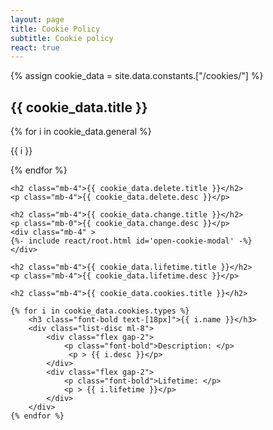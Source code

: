 ```yaml
---
layout: page
title: Cookie Policy
subtitle: Cookie policy
react: true
---
```


{% assign cookie_data = site.data.constants.["/cookies/"] %}

<div class="text-on-white my-[24px]">
    <h2 class="mb-4">{{ cookie_data.title }}</h2>
    {% for i in cookie_data.general %}
      <p class="mb-4">{{ i }}</p>
    {% endfor %}

    <h2 class="mb-4">{{ cookie_data.delete.title }}</h2>
    <p class="mb-4">{{ cookie_data.delete.desc }}</p>

    <h2 class="mb-4">{{ cookie_data.change.title }}</h2>
    <p class="mb-0">{{ cookie_data.change.desc }}</p>
    <div class="mb-4" >
    {%- include react/root.html id='open-cookie-modal' -%}
    </div>

    <h2 class="mb-4">{{ cookie_data.lifetime.title }}</h2>
    <p class="mb-4">{{ cookie_data.lifetime.desc }}</p>

    <h2 class="mb-4">{{ cookie_data.cookies.title }}</h2>
    
    {% for i in cookie_data.cookies.types %}
        <h3 class="font-bold text-[18px]">{{ i.name }}</h3>
        <div class="list-disc ml-8">
            <div class="flex gap-2">
                <p class="font-bold">Description: </p>
                 <p > {{ i.desc }}</p>
            </div>
            <div class="flex gap-2">
                <p class="font-bold">Lifetime: </p>
                <p > {{ i.lifetime }}</p>
            </div>           
        </div>
    {% endfor %}
</div>
